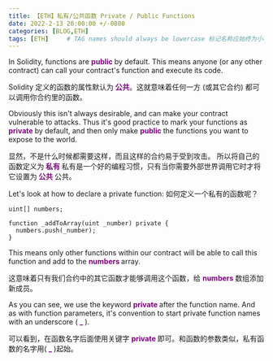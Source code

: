 ```yaml
---
title: 【ETH】私有/公共函数 Private / Public Functions
date: 2022-2-13 20:00:00 +/-0800
categories: [BLOG,ETH]
tags: [ETH]     # TAG names should always be lowercase 标记名称应始终为小写
---
```


In Solidity, functions are <font color=purple><b> public </b></font> by default. This means anyone (or any other contract) can call your contract's function and execute its code.

Solidity 定义的函数的属性默认为<font color=purple><b> 公共</b></font>。这就意味着任何一方 (或其它合约) 都可以调用你合约里的函数。

Obviously this isn't always desirable, and can make your contract vulnerable to attacks. Thus it's good practice to mark your functions as <font color=purple><b> private </b></font> by default, and then only make <font color=purple><b> public </b></font> the functions you want to expose to the world.

显然，不是什么时候都需要这样，而且这样的合约易于受到攻击。 所以将自己的函数定义为<font color=purple><b> 私有 </b></font>私有是一个好的编程习惯，只有当你需要外部世界调用它时才将它设置为<font color=purple><b> 公共 </b></font>公共。

Let's look at how to declare a private function:
如何定义一个私有的函数呢？


```solidity
uint[] numbers;

function _addToArray(uint _number) private {
  numbers.push(_number);
}
```
This means only other functions within our contract will be able to call this function and add to the <font color=purple><b> numbers </b></font> array.

这意味着只有我们合约中的其它函数才能够调用这个函数，给 <font color=purple><b> numbers </b></font> 数组添加新成员。

As you can see, we use the keyword <font color=purple><b> private </b></font> after the function name. And as with function parameters, it's convention to start private function names with an underscore ( <font color=purple><b> _ </b></font> ).

可以看到，在函数名字后面使用关键字 <font color=purple><b> private </b></font> 即可。和函数的参数类似，私有函数的名字用( <font color=purple><b> _ </b></font> )起始。
